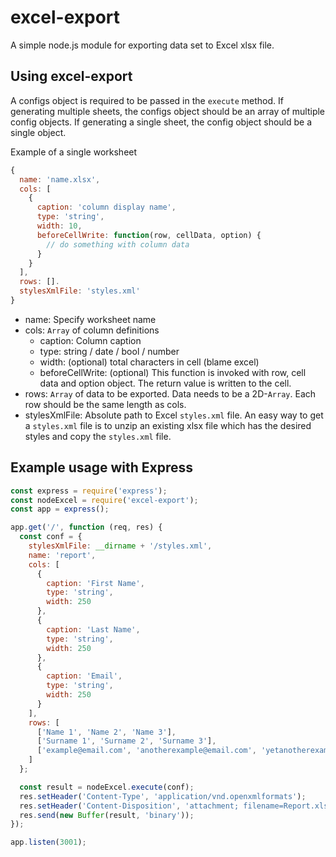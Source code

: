 # excel-export

A simple node.js module for exporting data set to Excel xlsx file.

## Using excel-export

A configs object is required to be passed in the `execute` method.
If generating multiple sheets, the configs object should be an array of multiple config objects.
If generating a single sheet, the config object should be a single object.

Example of a single worksheet
```javascript
{
  name: 'name.xlsx',
  cols: [
    {
      caption: 'column display name',
      type: 'string',
      width: 10,
      beforeCellWrite: function(row, cellData, option) {
        // do something with column data
      }
    }
  ],
  rows: [].
  stylesXmlFile: 'styles.xml'
}
```

- name: Specify worksheet name
- cols: `Array` of column definitions
  - caption: Column caption
  - type: string / date / bool / number
  - width: (optional) total characters in cell (blame excel)
  - beforeCellWrite: (optional) This function is invoked with row, cell data and option object. The return value is written to the cell.
- rows: `Array` of data to be exported. Data needs to be a 2D-`Array`. Each row should be the same length as cols.
- stylesXmlFile: Absolute path to Excel `styles.xml` file. An easy way to get a `styles.xml` file is to unzip an existing xlsx file which has the desired styles and copy the `styles.xml` file.

## Example usage with Express

```javascript
const express = require('express');
const nodeExcel = require('excel-export');
const app = express();

app.get('/', function (req, res) {
  const conf = {
    stylesXmlFile: __dirname + '/styles.xml',
    name: 'report',
    cols: [
      {
        caption: 'First Name',
        type: 'string',
        width: 250
      },
      {
        caption: 'Last Name',
        type: 'string',
        width: 250
      },
      {
        caption: 'Email',
        type: 'string',
        width: 250
      }
    ],
    rows: [
      ['Name 1', 'Name 2', 'Name 3'],
      ['Surname 1', 'Surname 2', 'Surname 3'],
      ['example@email.com', 'anotherexample@email.com', 'yetanotherexample@email.com']
    ]
  };

  const result = nodeExcel.execute(conf);
  res.setHeader('Content-Type', 'application/vnd.openxmlformats');
  res.setHeader('Content-Disposition', 'attachment; filename=Report.xlsx');
  res.send(new Buffer(result, 'binary'));
});

app.listen(3001);
```
